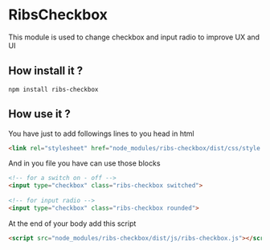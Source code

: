 # RibsCheckbox

This module is used to change checkbox and input radio to improve UX and UI

## How install it ?

```
npm install ribs-checkbox
```

## How use it ?

You have just to add followings lines to you head in html
```HTML
<link rel="stylesheet" href="node_modules/ribs-checkbox/dist/css/style.css">
```

And in you file you have can use those blocks 
```HTML
<!-- for a switch on - off -->
<input type="checkbox" class="ribs-checkbox switched">
		
<!-- for input radio -->
<input type="checkbox" class="ribs-checkbox rounded">
```

At the end of your body add this script
```HTML
<script src="node_modules/ribs-checkbox/dist/js/ribs-checkbox.js"></script>
```
